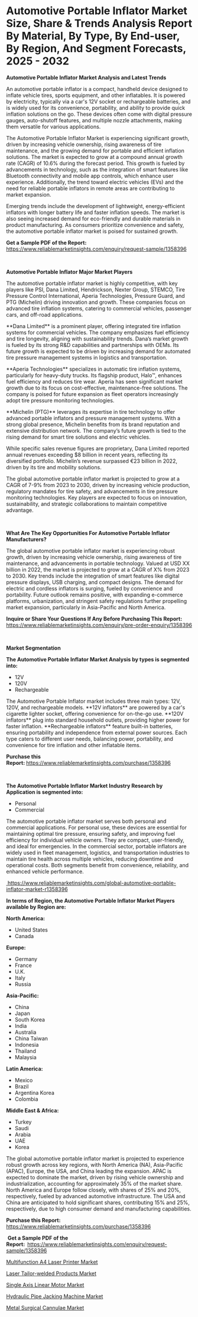 <p><h1>Automotive Portable Inflator Market Size, Share & Trends Analysis Report By Material, By Type, By End-user, By Region, And Segment Forecasts, 2025 - 2032</h1></p><p><strong>Automotive Portable Inflator Market Analysis and Latest Trends</strong></p>
<p><p>An automotive portable inflator is a compact, handheld device designed to inflate vehicle tires, sports equipment, and other inflatables. It is powered by electricity, typically via a car's 12V socket or rechargeable batteries, and is widely used for its convenience, portability, and ability to provide quick inflation solutions on the go. These devices often come with digital pressure gauges, auto-shutoff features, and multiple nozzle attachments, making them versatile for various applications.</p><p>The Automotive Portable Inflator Market is experiencing significant growth, driven by increasing vehicle ownership, rising awareness of tire maintenance, and the growing demand for portable and efficient inflation solutions. The market is expected to grow at a compound annual growth rate (CAGR) of 10.6% during the forecast period. This growth is fueled by advancements in technology, such as the integration of smart features like Bluetooth connectivity and mobile app controls, which enhance user experience. Additionally, the trend toward electric vehicles (EVs) and the need for reliable portable inflators in remote areas are contributing to market expansion.</p><p>Emerging trends include the development of lightweight, energy-efficient inflators with longer battery life and faster inflation speeds. The market is also seeing increased demand for eco-friendly and durable materials in product manufacturing. As consumers prioritize convenience and safety, the automotive portable inflator market is poised for sustained growth.</p></p>
<p><strong>Get a Sample PDF of the Report:&nbsp;</strong> <a href="https://www.reliablemarketinsights.com/enquiry/request-sample/1358396?utm_campaign=2012&utm_medium=2&utm_source=Github&utm_content=ia&utm_term=23012025&utm_id=automotive-portable-inflator">https://www.reliablemarketinsights.com/enquiry/request-sample/1358396</a></p>
<p>&nbsp;</p>
<p><strong>Automotive Portable Inflator Major Market Players</strong></p>
<p><p>The automotive portable inflator market is highly competitive, with key players like PSI, Dana Limited, Hendrickson, Nexter Group, STEMCO, Tire Pressure Control International, Aperia Technologies, Pressure Guard, and PTG (Michelin) driving innovation and growth. These companies focus on advanced tire inflation systems, catering to commercial vehicles, passenger cars, and off-road applications.</p><p>**Dana Limited** is a prominent player, offering integrated tire inflation systems for commercial vehicles. The company emphasizes fuel efficiency and tire longevity, aligning with sustainability trends. Dana’s market growth is fueled by its strong R&D capabilities and partnerships with OEMs. Its future growth is expected to be driven by increasing demand for automated tire pressure management systems in logistics and transportation.</p><p>**Aperia Technologies** specializes in automatic tire inflation systems, particularly for heavy-duty trucks. Its flagship product, Halo™, enhances fuel efficiency and reduces tire wear. Aperia has seen significant market growth due to its focus on cost-effective, maintenance-free solutions. The company is poised for future expansion as fleet operators increasingly adopt tire pressure monitoring technologies.</p><p>**Michelin (PTG)** leverages its expertise in tire technology to offer advanced portable inflators and pressure management systems. With a strong global presence, Michelin benefits from its brand reputation and extensive distribution network. The company’s future growth is tied to the rising demand for smart tire solutions and electric vehicles.</p><p>While specific sales revenue figures are proprietary, Dana Limited reported annual revenues exceeding $8 billion in recent years, reflecting its diversified portfolio. Michelin’s revenue surpassed €23 billion in 2022, driven by its tire and mobility solutions.</p><p>The global automotive portable inflator market is projected to grow at a CAGR of 7-9% from 2023 to 2030, driven by increasing vehicle production, regulatory mandates for tire safety, and advancements in tire pressure monitoring technologies. Key players are expected to focus on innovation, sustainability, and strategic collaborations to maintain competitive advantage.</p></p>
<p>&nbsp;</p>
<p><strong>What Are The Key Opportunities For Automotive Portable Inflator Manufacturers?</strong></p>
<p><p>The global automotive portable inflator market is experiencing robust growth, driven by increasing vehicle ownership, rising awareness of tire maintenance, and advancements in portable technology. Valued at USD XX billion in 2022, the market is projected to grow at a CAGR of X% from 2023 to 2030. Key trends include the integration of smart features like digital pressure displays, USB charging, and compact designs. The demand for electric and cordless inflators is surging, fueled by convenience and portability. Future outlook remains positive, with expanding e-commerce platforms, urbanization, and stringent safety regulations further propelling market expansion, particularly in Asia-Pacific and North America.</p></p>
<p><strong>Inquire or Share Your Questions If Any Before Purchasing This Report:</strong> <a href="https://www.reliablemarketinsights.com/enquiry/pre-order-enquiry/1358396?utm_campaign=2012&utm_medium=2&utm_source=Github&utm_content=ia&utm_term=23012025&utm_id=automotive-portable-inflator">https://www.reliablemarketinsights.com/enquiry/pre-order-enquiry/1358396</a></p>
<p>&nbsp;</p>
<p><strong>Market Segmentation</strong></p>
<p><strong>The Automotive Portable Inflator Market Analysis by types is segmented into:</strong></p>
<p><ul><li>12V</li><li>120V</li><li>Rechargeable</li></ul></p>
<p><p>The Automotive Portable Inflator market includes three main types: 12V, 120V, and rechargeable models. **12V inflators** are powered by a car's cigarette lighter socket, offering convenience for on-the-go use. **120V inflators** plug into standard household outlets, providing higher power for faster inflation. **Rechargeable inflators** feature built-in batteries, ensuring portability and independence from external power sources. Each type caters to different user needs, balancing power, portability, and convenience for tire inflation and other inflatable items.</p></p>
<p><strong>Purchase this Report:&nbsp;</strong><a href="https://www.reliablemarketinsights.com/purchase/1358396?utm_campaign=2012&utm_medium=2&utm_source=Github&utm_content=ia&utm_term=23012025&utm_id=automotive-portable-inflator">https://www.reliablemarketinsights.com/purchase/1358396</a></p>
<p>&nbsp;</p>
<p><strong>The Automotive Portable Inflator Market Industry Research by Application is segmented into:</strong></p>
<p><ul><li>Personal</li><li>Commercial</li></ul></p>
<p><p>The automotive portable inflator market serves both personal and commercial applications. For personal use, these devices are essential for maintaining optimal tire pressure, ensuring safety, and improving fuel efficiency for individual vehicle owners. They are compact, user-friendly, and ideal for emergencies. In the commercial sector, portable inflators are widely used in fleet management, logistics, and transportation industries to maintain tire health across multiple vehicles, reducing downtime and operational costs. Both segments benefit from convenience, reliability, and enhanced vehicle performance.</p></p>
<p><a href="https://www.reliablemarketinsights.com/global-automotive-portable-inflator-market-r1358396?utm_campaign=2012&utm_medium=2&utm_source=Github&utm_content=ia&utm_term=23012025&utm_id=automotive-portable-inflator">&nbsp;https://www.reliablemarketinsights.com/global-automotive-portable-inflator-market-r1358396</a></p>
<p><strong>In terms of Region, the Automotive Portable Inflator Market Players available by Region are:</strong></p>
<p>
    <p> <strong> North America: </strong>
        <ul>
            <li>United States</li>
            <li>Canada</li>
        </ul>
        </p> 
    <p> <strong> Europe: </strong>
        <ul>
            <li>Germany</li>
            <li>France</li>
            <li>U.K.</li>
            <li>Italy</li>
            <li>Russia</li>
        </ul>
        </p> 
    <p> <strong> Asia-Pacific: </strong>
        <ul>
            <li>China</li>
            <li>Japan</li>
            <li>South Korea</li>
            <li>India</li>
            <li>Australia</li>
            <li>China Taiwan</li>
            <li>Indonesia</li>
            <li>Thailand</li>
            <li>Malaysia</li>
        </ul>
        </p> 
    <p> <strong> Latin America: </strong>
        <ul>
            <li>Mexico</li>
            <li>Brazil</li>
            <li>Argentina Korea</li>
            <li>Colombia</li>
        </ul>
        </p> 
    <p> <strong> Middle East & Africa: </strong>
        <ul>
            <li>Turkey</li>
            <li>Saudi</li>
            <li>Arabia</li>
            <li>UAE</li>
            <li>Korea</li>
        </ul>
    </p>
    </p>
<p><p>The global automotive portable inflator market is projected to experience robust growth across key regions, with North America (NA), Asia-Pacific (APAC), Europe, the USA, and China leading the expansion. APAC is expected to dominate the market, driven by rising vehicle ownership and industrialization, accounting for approximately 35% of the market share. North America and Europe follow closely, with shares of 25% and 20%, respectively, fueled by advanced automotive infrastructure. The USA and China are anticipated to hold significant shares, contributing 15% and 25%, respectively, due to high consumer demand and manufacturing capabilities.</p></p>
<p><strong>Purchase this Report: </strong><a href="https://www.reliablemarketinsights.com/purchase/1358396?utm_campaign=2012&utm_medium=2&utm_source=Github&utm_content=ia&utm_term=23012025&utm_id=automotive-portable-inflator">https://www.reliablemarketinsights.com/purchase/1358396</a></p>
<p>&nbsp;<strong>Get a Sample PDF of the Report:&nbsp;&nbsp;</strong><a href="https://www.reliablemarketinsights.com/enquiry/request-sample/1358396?utm_campaign=2012&utm_medium=2&utm_source=Github&utm_content=ia&utm_term=23012025&utm_id=automotive-portable-inflator">https://www.reliablemarketinsights.com/enquiry/request-sample/1358396</a></p>
<p><strong></strong></p>
<p><p><a href="https://www.linkedin.com/pulse/detailed-multifunction-a4-laser-printer-market-report-analysis-jj0xc?utm_campaign=2012&utm_medium=2&utm_source=Github&utm_content=ia&utm_term=23012025&utm_id=automotive-portable-inflator">Multifunction A4 Laser Printer Market</a></p><p><a href="https://www.linkedin.com/pulse/laser-tailor-welded-products-industry-report-market-share-t91yc?utm_campaign=2012&utm_medium=2&utm_source=Github&utm_content=ia&utm_term=23012025&utm_id=automotive-portable-inflator">Laser Tailor-welded Products Market</a></p><p><a href="https://www.linkedin.com/pulse/single-axis-linear-motor-market-deployment-global-opportunities-nyxxe?utm_campaign=2012&utm_medium=2&utm_source=Github&utm_content=ia&utm_term=23012025&utm_id=automotive-portable-inflator">Single Axis Linear Motor Market</a></p><p><a href="https://www.linkedin.com/pulse/hydraulic-pipe-jacking-machine-momentum-charting-95-cagr-ziouf?utm_campaign=2012&utm_medium=2&utm_source=Github&utm_content=ia&utm_term=23012025&utm_id=automotive-portable-inflator">Hydraulic Pipe Jacking Machine Market</a></p><p><a href="https://www.linkedin.com/pulse/comprehensive-overview-metal-surgical-cannulae-market-xbzic?utm_campaign=2012&utm_medium=2&utm_source=Github&utm_content=ia&utm_term=23012025&utm_id=automotive-portable-inflator">Metal Surgical Cannulae Market</a></p></p>